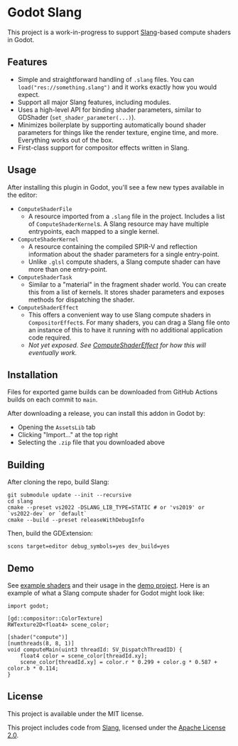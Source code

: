# Godot Slang
This project is a work-in-progress to support [Slang](https://shader-slang.org/)-based compute shaders in Godot.

## Features
* Simple and straightforward handling of `.slang` files. You can `load("res://something.slang")` and it works exactly how you would expect.
* Support all major Slang features, including modules.
* Uses a high-level API for binding shader parameters, similar to GDShader (`set_shader_parameter(...)`).
* Minimizes boilerplate by supporting automatically bound shader parameters for things like the render texture, engine time, and more. Everything works out of the box.
* First-class support for compositor effects written in Slang.

## Usage

After installing this plugin in Godot, you'll see a few new types available in the editor:
* `ComputeShaderFile`
  * A resource imported from a `.slang` file in the project. Includes a list of `ComputeShaderKernel`s. A Slang resource may have multiple entrypoints, each mapped to a single kernel.
* `ComputeShaderKernel`
  * A resource containing the compiled SPIR-V and reflection information about the shader parameters for a single entry-point.
  * Unlike `.glsl` compute shaders, a Slang compute shader can have more than one entry-point.
* `ComputeShaderTask`
  * Similar to a "material" in the fragment shader world. You can create this from a list of kernels. It stores shader parameters and exposes methods for dispatching the shader.
* `ComputeShaderEffect`
  * This offers a convenient way to use Slang compute shaders in `CompositorEffect`s. For many shaders, you can drag a Slang file onto an instance of this to have it running with no additional application code required.
  * *Not yet exposed. See [ComputeShaderEffect](demo/compute_shader_effect.gd) for how this will eventually work.*

## Installation

Files for exported game builds can be downloaded from GitHub Actions builds on each commit to `main`.

After downloading a release, you can install this addon in Godot by:
* Opening the `AssetsLib` tab
* Clicking "Import..." at the top right
* Selecting the `.zip` file that you downloaded above

## Building

After cloning the repo, build Slang:

```shell
git submodule update --init --recursive
cd slang
cmake --preset vs2022 -DSLANG_LIB_TYPE=STATIC # or 'vs2019' or `vs2022-dev` or `default`
cmake --build --preset releaseWithDebugInfo
```

Then, build the GDExtension:
```shell
scons target=editor debug_symbols=yes dev_build=yes
```

## Demo

See [example shaders](demo/shaders) and their usage in the [demo project](demo). Here is an example of what a Slang compute shader for Godot might look like:

```slang
import godot;

[gd::compositor::ColorTexture]
RWTexture2D<float4> scene_color;

[shader("compute")]
[numthreads(8, 8, 1)]
void computeMain(uint3 threadId: SV_DispatchThreadID) {
    float4 color = scene_color[threadId.xy];
    scene_color[threadId.xy] = color.r * 0.299 + color.g * 0.587 + color.b * 0.114;
}
```

## License

This project is available under the MIT license.

This project includes code from [Slang](https://github.com/shader-slang/slang), licensed under the [Apache License 2.0](https://www.apache.org/licenses/LICENSE-2.0).
